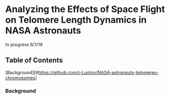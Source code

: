 # Analyzing the Effects of Space Flight on Telomere Length Dynamics in NASA Astronauts

In progress 6/1/19 




## Table of Contents
[Background][#https://github.com/j-Luxton/NASA-astronauts-telomeres-chromosomes]


### Background
